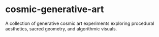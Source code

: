 # cosmic-generative-art
A collection of generative cosmic art experiments exploring procedural aesthetics, sacred geometry, and algorithmic visuals.
